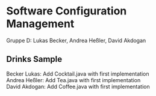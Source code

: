# Software Configuration Management #
Gruppe D: Lukas Becker, Andrea Heßler, David Akdogan

## Drinks Sample ###
Becker Lukas: Add Cocktail.java with first implementation <br />
Andrea Heßler: Add Tea.java with first implementation <br />
David Akdogan: Add Coffee.java with first implementation


